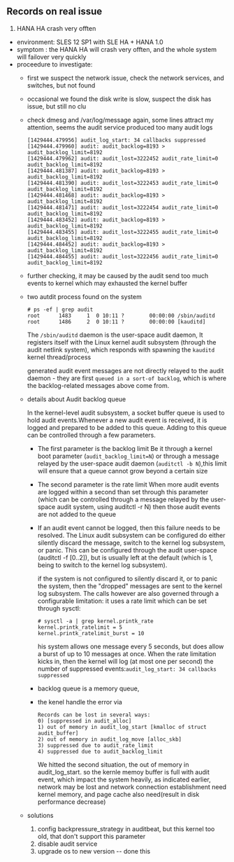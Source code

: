 Records on real issue 
---

1. HANA HA crash very offten 
  - environment: SLES 12 SP1  with SLE HA + HANA 1.0 
  - symptom : the HANA HA will crash very offten, and the whole system will failover very quickly
  - proceedure to investigate:
    - first we suspect the network issue, check the network services, and switches, but not found
    - occasional we found the disk write is slow, suspect the disk has issue, but still no clu
    - check dmesg and /var/log/message again, some lines attract my attention, seems the audit service produced too many audit logs
      ```
      [1429444.479956] audit_log_start: 34 callbacks suppressed
      [1429444.479960] audit: audit_backlog=8193 > audit_backlog_limit=8192
      [1429444.479962] audit: audit_lost=3222452 audit_rate_limit=0 audit_backlog_limit=8192
      [1429444.481387] audit: audit_backlog=8193 > audit_backlog_limit=8192
      [1429444.481390] audit: audit_lost=3222453 audit_rate_limit=0 audit_backlog_limit=8192
      [1429444.481468] audit: audit_backlog=8193 > audit_backlog_limit=8192
      [1429444.481471] audit: audit_lost=3222454 audit_rate_limit=0 audit_backlog_limit=8192
      [1429444.483452] audit: audit_backlog=8193 > audit_backlog_limit=8192
      [1429444.483455] audit: audit_lost=3222455 audit_rate_limit=0 audit_backlog_limit=8192
      [1429444.484452] audit: audit_backlog=8193 > audit_backlog_limit=8192
      [1429444.484455] audit: audit_lost=3222456 audit_rate_limit=0 audit_backlog_limit=8192
      ``` 
    - further checking, it may be caused by the audit send too much events to kernel which may exhausted the kernel buffer
    - two autdit process found on the system
      ```
      # ps -ef | grep audit
      root      1483     1  0 10:11 ?        00:00:00 /sbin/auditd
      root      1486     2  0 10:11 ?        00:00:00 [kauditd]
      ```

      The `/sbin/auditd` daemon is the user-space audit daemon, It registers itself with the Linux kernel audit subsystem (through the audit netlink system), which responds with spawning the `kauditd` kernel thread/process

      generated audit event messages are not directly relayed to the audit daemon - they are first `queued in a sort-of backlog`, which is where the backlog-related messages above come from.
    - details about Audit backlog queue

      In the kernel-level audit subsystem, a socket buffer queue is used to hold audit events.Whenever a new audit event is received, it is logged and prepared to be added to this queue. Adding to this queue can be controlled through a few parameters.
      - The first parameter is the backlog limit
        Be it through a kernel boot parameter (`audit_backlog_limit=N`) or through a message relayed by the user-space audit daemon (`auditctl -b N`),this limit will ensure that a queue cannot grow beyond a certain size
      - The second parameter is the rate limit
        When more audit events are logged within a second than set through this parameter (which can be controlled through a message relayed by the user-space audit system, using auditctl -r N) then those audit events are not added to the queue
      - If an audit event cannot be logged, then this failure needs to be resolved.
        The Linux audit subsystem can be configured do either silently discard the message, switch to the kernel log subsystem, or panic. This can be configured through the audit user-space (auditctl -f [0..2]), but is usually left at the default (which is 1, being to switch to the kernel log subsystem).  
        
        if the system is not configured to silently discard it, or to panic the system, then the "dropped" messages are sent to the kernel log subsystem. The calls however are also governed through a configurable limitation: it uses a rate limit which can be set through sysctl:
        ```
        # sysctl -a | grep kernel.printk_rate
        kernel.printk_ratelimit = 5
        kernel.printk_ratelimit_burst = 10
        ```
        his system allows one message every 5 seconds, but does allow a burst of up to 10 messages at once. When the rate limitation kicks in, then the kernel will log (at most one per second) the number of suppressed events:`audit_log_start: 34 callbacks suppressed`
      - backlog queue is a memory queue,
      - the kenel handle the error via 
        ```
        Records can be lost in several ways:
        0) [suppressed in audit_alloc]
        1) out of memory in audit_log_start [kmalloc of struct audit_buffer]
        2) out of memory in audit_log_move [alloc_skb]
        3) suppressed due to audit_rate_limit
        4) suppressed due to audit_backlog_limit
        ```
        We hitted the second situation, the out of memory in audit_log_start.
        so the kernle memoy buffer is full with audit event, which impact the system heavily, as indicated earlier, network may be lost and network connection establishment need kernel memory, and page cache also need(result in disk performance decrease)
    - solutions
      1. config backpressure_strategy in auditbeat, but this kernel too old, that don't support this parameter
      2. disable audit service
      3. upgrade os to new version -- done this






